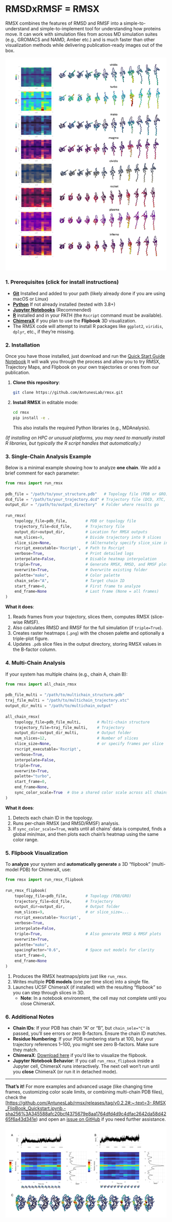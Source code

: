 # RMSDxRMSF = RMSX
RMSX combines the features of RMSD and RMSF into a simple-to-understand and simple-to-implement tool for understanding how proteins move. It can work with simulation files from across MD simulation suites (e.g., GROMACS and NAMD, Amber etc.) and is much faster than other visualization methods while delivering publication-ready images out of the box. 


![Color options for RMSX and Flipbook](flipbook_and_rmsx_color_maps.png)

### 1. Prerequisites (click for install instructions) 
- [**Git**](https://git-scm.com/book/en/v2/Getting-Started-Installing-Git#:~:text=Installing%20on%20Windows&text=Just%20go%20to%20https%3A%2F%2F,to%20https%3A%2F%2Fgitforwindows.org.) Installed and added to your path (likely already done if you are using macOS or Linux)
- [**Python**](https://www.python.org/) If not already installed (tested with 3.8+)
- [**Jupyter Notebooks**](https://phoenixnap.com/kb/install-jupyter-notebook#:~:text=Install%20Jupyter%20Notebook%20on%20Linux,via%20pip) (Recommended) 
- [**R**](https://cran.r-project.org/) installed and in your PATH (the `Rscript` command must be available).
- [**ChimeraX**](https://www.cgl.ucsf.edu/chimerax/download.html) if you plan to use the **Flipbook** 3D visualization.
- The RMSX code will attempt to install R packages like `ggplot2`, `viridis`, `dplyr`, etc., if they’re missing.
  

### 2. Installation

Once you have those installed, just download and run the [Quick Start Guide Notebook](https://github.com/AntunesLab/rmsx/releases/tag/v0.2.2#:~:text=3-,RMSX_FlipBook_Quickstart.ipynb,-sha256%3A345588afc20bcf4375679e8aa1764dfd4d9c4dfac2642da58d4265f6a43d341e)
It will walk you through the process and allow you to try RMSX, Trajectory Maps, and Flipbook on your own trajectories or ones from our publication.

1. **Clone this repository**:
   ```bash
   git clone https://github.com/AntunesLab/rmsx.git
   ```

2. **Install RMSX** in editable mode:
   ```bash
   cd rmsx
   pip install -e .
   ```
   This also installs the required Python libraries (e.g., MDAnalysis).

*(If installing on HPC or unusual platforms, you may need to manually install R libraries, but typically the R script handles that automatically.)*

### 3. Single-Chain Analysis Example

Below is a minimal example showing how to analyze **one chain**. We add a brief comment for each parameter:

```python
from rmsx import run_rmsx

pdb_file = "/path/to/your_structure.pdb"   # Topology file (PDB or GRO)
dcd_file = "/path/to/your_trajectory.dcd" # Trajectory file (DCD, XTC, etc.)
output_dir = "/path/to/output_directory"  # Folder where results go

run_rmsx(
    topology_file=pdb_file,        # PDB or topology file
    trajectory_file=dcd_file,      # Trajectory file
    output_dir=output_dir,         # Location for RMSX outputs
    num_slices=9,                  # Divide trajectory into 9 slices
    slice_size=None,               # (Alternately specify slice_size in frames)
    rscript_executable='Rscript',  # Path to Rscript
    verbose=True,                  # Print detailed logs
    interpolate=False,             # Disable heatmap interpolation
    triple=True,                   # Generate RMSX, RMSD, and RMSF plots
    overwrite=True,                # Overwrite existing folder
    palette="mako",                # Color palette
    chain_sele="A",                # Target chain ID
    start_frame=0,                 # First frame to analyze
    end_frame=None                 # Last frame (None = all frames)
)
```

**What it does**:
1. Reads frames from your trajectory, slices them, computes RMSX (slice-wise RMSF).
2. Also calculates RMSD and RMSF for the full simulation (if `triple=True`).
3. Creates raster heatmaps (`.png`) with the chosen palette and optionally a triple-plot figure.
4. Updates `.pdb` slice files in the output directory, storing RMSX values in the B-factor column.

### 4. Multi-Chain Analysis

If your system has multiple chains (e.g., chain A, chain B):

```python
from rmsx import all_chain_rmsx

pdb_file_multi = "/path/to/multichain_structure.pdb"
traj_file_multi = "/path/to/multichain_trajectory.xtc"
output_dir_multi = "/path/to/multichain_output"

all_chain_rmsx(
    topology_file=pdb_file_multi,       # Multi-chain structure
    trajectory_file=traj_file_multi,    # Trajectory
    output_dir=output_dir_multi,        # Output folder
    num_slices=12,                      # Number of slices
    slice_size=None,                    # or specify frames per slice
    rscript_executable='Rscript',
    verbose=True,
    interpolate=False,
    triple=True,
    overwrite=True,
    palette="turbo",
    start_frame=0,
    end_frame=None,
    sync_color_scale=True  # Use a shared color scale across all chains
)
```

**What it does**:
1. Detects each chain ID in the topology.
2. Runs per-chain RMSX (and RMSD/RMSF) analysis.
3. If `sync_color_scale=True`, waits until all chains’ data is computed, finds a global min/max, and then plots each chain’s heatmap using the same color range.

### 5. Flipbook Visualization

To **analyze** your system and **automatically generate** a 3D “flipbook” (multi-model PDB) for ChimeraX, use:

```python
from rmsx import run_rmsx_flipbook

run_rmsx_flipbook(
    topology_file=pdb_file,        # Topology (PDB/GRO)
    trajectory_file=dcd_file,      # Trajectory
    output_dir=output_dir,         # Output folder
    num_slices=9,                  # or slice_size=...
    rscript_executable='Rscript',
    verbose=True,
    interpolate=False,
    triple=True,                   # Also generate RMSD & RMSF plots
    overwrite=True,
    palette="mako",
    spacingFactor="0.6",           # Space out models for clarity
    start_frame=0,
    end_frame=None
)
```

1. Produces the RMSX heatmaps/plots just like `run_rmsx`.
2. Writes multiple **PDB models** (one per time slice) into a single file.
3. Launches UCSF ChimeraX (if installed) with the resulting “flipbook” so you can step through slices in 3D.  
   - **Note**: In a notebook environment, the cell may not complete until you close ChimeraX.

### 6. Additional Notes

- **Chain IDs**: If your PDB has chain “A” or “B”, but `chain_sele="C"` is passed, you’ll see errors or zero B-factors. Ensure the chain ID matches.
- **Residue Numbering**: If your PDB numbering starts at 100, but your trajectory references 1–100, you might see zero B-factors. Make sure they match.
- **ChimeraX**: [Download here](https://www.cgl.ucsf.edu/chimerax/download.html) if you’d like to visualize the flipbook.
- **Jupyter Notebook Behavior**: If you call `run_rmsx_flipbook` inside a Jupyter cell, ChimeraX runs interactively. The next cell won’t run until you **close** ChimeraX (or run it in detached mode).

---

**That’s it!** For more examples and advanced usage (like changing time frames, customizing color scale limits, or combining multi-chain PDB files), check the [https://github.com/AntunesLab/rmsx/releases/tag/v0.2.2#:~:text=3-,RMSX_FlipBook_Quickstart.ipynb,-sha256%3A345588afc20bcf4375679e8aa1764dfd4d9c4dfac2642da58d4265f6a43d341e)
 and open an [issue on GitHub](https://github.com/AntunesLab/rmsx/issues) if you need further assistance.




![Protease RMSX and Flipbook Example](protease_rmsx_flipbook_overview.png)










